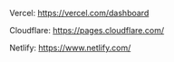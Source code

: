 Vercel:
https://vercel.com/dashboard

Cloudflare:
https://pages.cloudflare.com/

Netlify:
https://www.netlify.com/